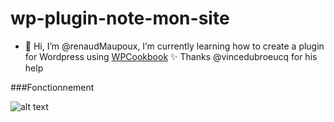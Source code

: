 # wp-plugin-note-mon-site

- 👋 Hi, I’m @renaudMaupoux, I’m currently learning how to create a plugin for Wordpress using [WPCookbook](https://vincentdubroeucq.com/wpcookbook/) :sparkles:
Thanks @vincedubroeucq for his help

###Fonctionnement

![alt text](http://ateliermaupoux.com.mare2067.odns.fr/avis.png)


